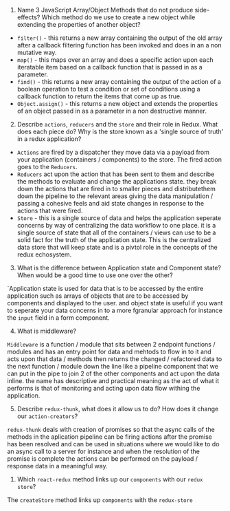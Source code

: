 1.  Name 3 JavaScript Array/Object Methods that do not produce side-effects? Which method do we use to create a new object while extending the properties of another object?

* `filter()` - this returns a new array containing the output of the old array after a callback filtering function has been invoked and does in an a non mutative way.
* `map()` - this maps over an array and does a specific action upon each iteratable item based on a callback function that is passed in as a parameter.
* `find()` - this returns a new array containing the output of the action of a boolean operation to test a condition or set of conditions using a callback function to return the items that come up as true.
* `Object.assign()` - this returns a new object and extends the properties of an object passed in as a parameter in a non destructive manner.

2.  Describe `actions`, `reducers` and the `store` and their role in Redux. What does each piece do? Why is the store known as a 'single source of truth' in a redux application?

* `Actions` are fired by a dispatcher they move data via a payload from your application (containers / components) to the store. The fired action goes to the `Reducers`.
* `Reducers` act upon the action that has been sent to them and describe the methods to evaluate and change the applications state. they break down the actions that are fired in to smaller pieces and distributethem down the pipeline to the relevant areas giving the data manipulation / passing a cohesive feels and aid state changes in response to the actions that were fired.
* `Store` - this is a single source of data and helps the application seperate concerns by way of centralizing the data workflow to one place. it is a single source of state that all of the containers / views can use to be a solid fact for the truth of the application state. This is the centralized data store that will keep state and is a pivtol role in the concepts of the redux echosystem.

3.  What is the difference between Application state and Component state? When would be a good time to use one over the other?

`Application state is used for data that is to be accessed by the entire application such as arrays of objects that are to be accessed by components and displayed to the user. and object state is useful if you want to seperate your data concerns in to a more fgranular approach for instance the ``input`` field in a form component.

4.  What is middleware?

`Middleware` is a function / module that sits between 2 endpoint functions / modules and has an entry point for data and mehtods to flow in to it and acts upon that data / methods then returns the changed / refactored data to the next function / module down the line like a pipeline component that we can put in the pipe to join 2 of the other components and act upon the data inline. the name has descriptive and practical meaning as the act of what it performs is that of monitoring and acting upon data flow withing the application.

5.  Describe `redux-thunk`, what does it allow us to do? How does it change our `action-creators`?

`redux-thunk` deals with creation of promises so that the async calls of the methods in the aplication pipeline can be firing actions after the promise has been resolved and can be used in situations where we would like to do an async call to a server for instance and when the resolution of the promise is complete the actions can be performed on the payload / response data in a meaningful way.

1.  Which `react-redux` method links up our `components` with our `redux store`?

The `createStore` method links up `components` with the `redux-store`
